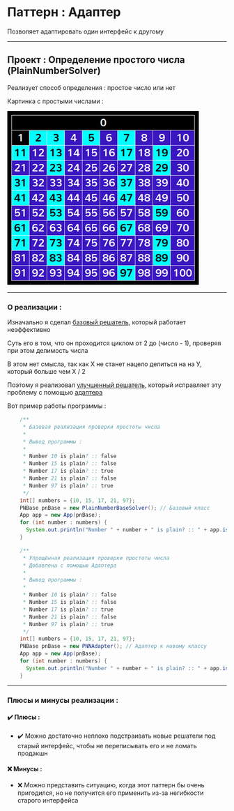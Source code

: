 # Паттерн : Адаптер

Позволяет адаптировать один интерфейс к другому

----

## Проект : Определение простого числа (PlainNumberSolver)

Реализует способ определения : простое число или нет

Картинка с простыми числами :

![PlainNumber.jpg](https://github.com/andybeardness/Learning-OOP/blob/main/imgs/PlainNumber.jpg)

----

### О реализации :

Изначально я сделал [базовый решатель](https://github.com/andybeardness/Learning-OOP/blob/main/08-Adapter-PlainNumberSolver/src/PlainNumberBase/PlainNumberBaseSolver.java), который работает неэффективно

Суть его в том, что он проходится циклом от 2 до (число - 1), проверяя при этом делимость числа

В этом нет смысла, так как Х не станет нацело делиться на на У, который больше чем Х / 2

Поэтому я реализовал [улучшенный решатель](https://github.com/andybeardness/Learning-OOP/blob/main/08-Adapter-PlainNumberSolver/src/PlainNumberNew/PlainNumberNewSolver.java), который исправляет эту проблему c помощью [адаптера](https://github.com/andybeardness/Learning-OOP/blob/main/08-Adapter-PlainNumberSolver/src/PlainNumberNew/PNNAdapter.java)

Вот пример работы программы :

```java
	/**
	 * Базовая реализация проверки простоты числа
	 *
	 * Вывод программы :
	 *
	 * Number 10 is plain? :: false
	 * Number 15 is plain? :: false
	 * Number 17 is plain? :: true
	 * Number 21 is plain? :: false
	 * Number 97 is plain? :: true
	 */
    int[] numbers = {10, 15, 17, 21, 97};
    PNBase pnBase = new PlainNumberBaseSolver(); // Базовый класс
    App app = new App(pnBase);
    for (int number : numbers) {
      System.out.println("Number " + number + " is plain? :: " + app.isPlainNumber(number));
    }
```

```java
	/**
	 * Упрощённая реализация проверки простоты числа
	 * Добавлена с помощью Адаптера
	 *
	 * Вывод программы :
	 *
	 * Number 10 is plain? :: false
	 * Number 15 is plain? :: false
	 * Number 17 is plain? :: true
	 * Number 21 is plain? :: false
	 * Number 97 is plain? :: true
	 */
    int[] numbers = {10, 15, 17, 21, 97};
    PNBase pnBase = new PNNAdapter(); // Адаптер к новому классу
    App app = new App(pnBase);
    for (int number : numbers) {
      System.out.println("Number " + number + " is plain? :: " + app.isPlainNumber(number));
    }
```

----

### Плюсы и минусы реализации : 

#### ✔️ Плюсы :

- ✔️ Можно достаточно неплохо подстраивать новые решатели под старый интерфейс, чтобы не переписывать его и не ломать продакшн

#### ❌ Минусы :

- ❌ Можно представить ситуацию, когда этот паттерн бы очень пригодился, но не получится его применить из-за негибкости старого интерфейса
